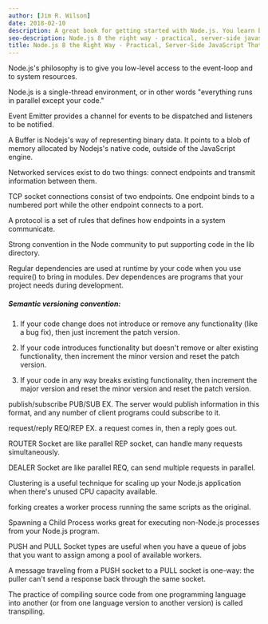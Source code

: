 ```yaml
---
author: [Jim R. Wilson]
date: 2018-02-10
description: A great book for getting started with Node.js. You learn by doing and this book provides you with projects to do, along with detailed explanation of each line of code written. I enjoyed reading this book and it's a great way to see what's being used in today's web services.
seo-description: Node.js 8 the right way - practical, server-side javascript that scales by Jim R. Wilson notes.
title: Node.js 8 the Right Way - Practical, Server-Side JavaScript That Scales
---
```


Node.js's philosophy is to give you low-level access to the event-loop and to system resources.

Node.js is a single-thread environment, or in other words "everything runs in parallel except your code."

Event Emitter provides a channel for events to be dispatched and listeners to be notified.

A Buffer is Nodejs's way of representing binary data. It points to a blob of memory allocated by Nodejs's native code, outside of the JavaScript engine.

Networked services exist to do two things: connect endpoints and transmit information between them.

TCP socket connections consist of two endpoints. One endpoint binds to a numbered port while the other endpoint connects to a port.

A protocol is a set of rules that defines how endpoints in a system communicate.

Strong convention in the Node community to put supporting code in the lib directory.

Regular dependencies are used at runtime by your code when you use require() to bring in modules. Dev dependences are programs that your project needs during development.

##### Semantic versioning convention:

1. If your code change does not introduce or remove any functionality (like a bug fix), then just increment the patch version.

2. If your code introduces functionality but doesn't remove or alter existing functionality, then increment the minor version and reset the patch version.

3. If your code in any way breaks existing functionality, then increment the major version and reset the minor version and reset the patch version.

publish/subscribe PUB/SUB EX. The server would publish information in this format, and any number of client programs could subscribe to it.

request/reply REQ/REP EX. a request comes in, then a reply goes out.

ROUTER Socket are like parallel REP socket, can handle many requests simultaneously.

DEALER Socket are like parallel REQ, can send multiple requests in parallel.

Clustering is a useful technique for scaling up your Node.js application when there's unused CPU capacity available.

forking creates a worker process running the same scripts as the original.

Spawning a Child Process works great for executing non-Node.js processes from your Node.js program.

PUSH and PULL Socket types are useful when you have a queue of jobs that you want to assign among a pool of available workers.

A message traveling from a PUSH socket to a PULL socket is one-way: the puller can't send a response back through the same socket.

The practice of compiling source code from one programming language into another (or from one language version to another version) is called transpiling.
